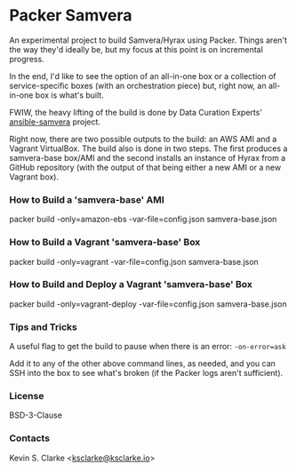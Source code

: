 # Packer Samvera

An experimental project to build Samvera/Hyrax using Packer. Things aren't the way they'd ideally be, but my focus at this point is on incremental progress.

In the end, I'd like to see the option of an all-in-one box or a collection of service-specific boxes (with an orchestration piece) but, right now, an all-in-one box is what's built.

FWIW, the heavy lifting of the build is done by Data Curation Experts' [ansible-samvera](https://github.com/curationexperts/ansible-samvera) project.

Right now, there are two possible outputs to the build: an AWS AMI and a Vagrant VirtualBox. The build also is done in two steps. The first produces a samvera-base box/AMI and the second installs an 
instance of Hyrax from a GitHub repository (with the output of that being either a new AMI or a new Vagrant box).

### How to Build a 'samvera-base' AMI

packer build -only=amazon-ebs -var-file=config.json samvera-base.json

### How to Build a Vagrant 'samvera-base' Box

packer build -only=vagrant -var-file=config.json samvera-base.json

### How to Build and Deploy a Vagrant 'samvera-base' Box

packer build -only=vagrant-deploy -var-file=config.json samvera-base.json

### Tips and Tricks

A useful flag to get the build to pause when there is an error: `-on-error=ask`

Add it to any of the other above command lines, as needed, and you can SSH into the box to see what's broken (if the Packer logs aren't sufficient).

### License

BSD-3-Clause

### Contacts

Kevin S. Clarke &lt;<a href="mailto:ksclarke@ksclarke.io">ksclarke@ksclarke.io</a>&gt;
